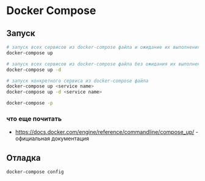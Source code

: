 # Docker Compose

## Запуск

```bash
# запуск всех сервисов из docker-compose файла и ожидание их выполнения. Очень удобно таким образом запускать сервисы на локальной машине: всегда контролируешь момент остановки.
docker-compose up

# запуск всех сервисов из docker-compose файла без ожидания их выполнения. Удобно, когда нужно на сервере запустить весь стэк сервисов приложения: "запустил и забыл"
docker-compose up -d

# запуск конкретного сервиса из docker-compose файла
docker-compose up <service name>
docker-compose up -d <service name>

docker-compose -p 
```

### что еще почитать

- <https://docs.docker.com/engine/reference/commandline/compose_up/> - официальная документация

## Отладка

```bash
docker-compose config
```
